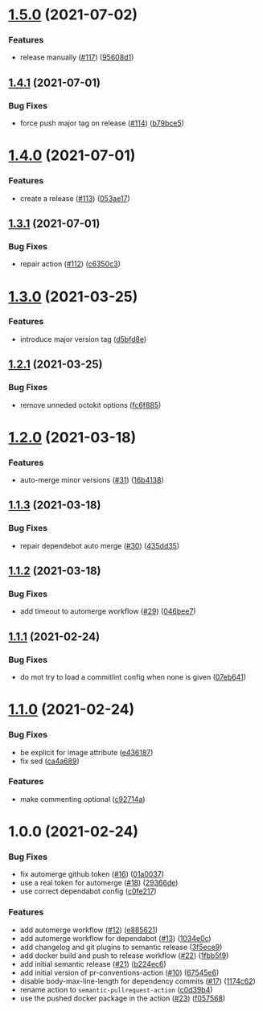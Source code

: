 # [1.5.0](https://github.com/paschdan/semantic-pullrequest-action/compare/v1.4.1...v1.5.0) (2021-07-02)


### Features

* release manually ([#117](https://github.com/paschdan/semantic-pullrequest-action/issues/117)) ([95608d1](https://github.com/paschdan/semantic-pullrequest-action/commit/95608d1713deba1103ad8c008ff8be0033f63a24))

## [1.4.1](https://github.com/paschdan/semantic-pullrequest-action/compare/v1.4.0...v1.4.1) (2021-07-01)


### Bug Fixes

* force push major tag on release ([#114](https://github.com/paschdan/semantic-pullrequest-action/issues/114)) ([b79bce5](https://github.com/paschdan/semantic-pullrequest-action/commit/b79bce5e44debbc1624b64cf9d4e8edb0097a1a7))

# [1.4.0](https://github.com/paschdan/semantic-pullrequest-action/compare/v1.3.1...v1.4.0) (2021-07-01)


### Features

* create a release ([#113](https://github.com/paschdan/semantic-pullrequest-action/issues/113)) ([053ae17](https://github.com/paschdan/semantic-pullrequest-action/commit/053ae177cfd1a45c482363fc8b31dae7f2bcdfa3))

## [1.3.1](https://github.com/paschdan/semantic-pullrequest-action/compare/v1.3.0...v1.3.1) (2021-07-01)


### Bug Fixes

* repair action ([#112](https://github.com/paschdan/semantic-pullrequest-action/issues/112)) ([c6350c3](https://github.com/paschdan/semantic-pullrequest-action/commit/c6350c375a94bc9580c84eb1238cbb3954eaa3ee))

# [1.3.0](https://github.com/paschdan/semantic-pullrequest-action/compare/v1.2.1...v1.3.0) (2021-03-25)


### Features

* introduce major version tag ([d5bfd8e](https://github.com/paschdan/semantic-pullrequest-action/commit/d5bfd8e316cdea8b88a75c9073b444234bf3290c))

## [1.2.1](https://github.com/paschdan/semantic-pullrequest-action/compare/v1.2.0...v1.2.1) (2021-03-25)


### Bug Fixes

* remove unneded octokit options ([fc6f885](https://github.com/paschdan/semantic-pullrequest-action/commit/fc6f88525e17515e607624d05ae2386a04d4e010))

# [1.2.0](https://github.com/paschdan/semantic-pullrequest-action/compare/v1.1.3...v1.2.0) (2021-03-18)


### Features

* auto-merge minor versions ([#31](https://github.com/paschdan/semantic-pullrequest-action/issues/31)) ([16b4138](https://github.com/paschdan/semantic-pullrequest-action/commit/16b41389da3e3327c99c25ac880e9b3e6ab7b197))

## [1.1.3](https://github.com/paschdan/semantic-pullrequest-action/compare/v1.1.2...v1.1.3) (2021-03-18)


### Bug Fixes

* repair dependebot auto merge ([#30](https://github.com/paschdan/semantic-pullrequest-action/issues/30)) ([435dd35](https://github.com/paschdan/semantic-pullrequest-action/commit/435dd3517ce6519f78f6f510ed2370c39a960fc2))

## [1.1.2](https://github.com/paschdan/semantic-pullrequest-action/compare/v1.1.1...v1.1.2) (2021-03-18)


### Bug Fixes

* add timeout to automerge workflow ([#29](https://github.com/paschdan/semantic-pullrequest-action/issues/29)) ([046bee7](https://github.com/paschdan/semantic-pullrequest-action/commit/046bee775cef2ca50220140468fadc7c0fbecb9c))

## [1.1.1](https://github.com/paschdan/semantic-pullrequest-action/compare/v1.1.0...v1.1.1) (2021-02-24)


### Bug Fixes

* do mot try to load a commitlint config when none is given ([07eb641](https://github.com/paschdan/semantic-pullrequest-action/commit/07eb641016d2e8880ae5914a889e308d5d983f46))

# [1.1.0](https://github.com/paschdan/semantic-pullrequest-action/compare/v1.0.0...v1.1.0) (2021-02-24)


### Bug Fixes

* be explicit for image attribute ([e436187](https://github.com/paschdan/semantic-pullrequest-action/commit/e43618794b712ce220ffa0fb93248a2c6aea7918))
* fix sed ([ca4a689](https://github.com/paschdan/semantic-pullrequest-action/commit/ca4a689ff703682907f9c8071cdef853525f21c9))


### Features

* make commenting optional ([c92714a](https://github.com/paschdan/semantic-pullrequest-action/commit/c92714acf3a36e3933974518f63b3959e3094ac3))

# 1.0.0 (2021-02-24)


### Bug Fixes

* fix automerge github token ([#16](https://github.com/paschdan/semantic-pullrequest-action/issues/16)) ([01a0037](https://github.com/paschdan/semantic-pullrequest-action/commit/01a0037a6bda30cdef46eb60948fdd882a99190a))
* use a real token for automerge ([#18](https://github.com/paschdan/semantic-pullrequest-action/issues/18)) ([29366de](https://github.com/paschdan/semantic-pullrequest-action/commit/29366de1710af9233a9d7fbfa60c8b2a56077469))
* use correct dependabot config ([c0fe217](https://github.com/paschdan/semantic-pullrequest-action/commit/c0fe2170367830dc014716be810a513f1a5267e1))


### Features

* add automerge workflow ([#12](https://github.com/paschdan/semantic-pullrequest-action/issues/12)) ([e885621](https://github.com/paschdan/semantic-pullrequest-action/commit/e885621230458cd89a83ebfaaf00a49802981623))
* add automerge workflow for dependabot ([#13](https://github.com/paschdan/semantic-pullrequest-action/issues/13)) ([1034e0c](https://github.com/paschdan/semantic-pullrequest-action/commit/1034e0c1453f97f3dcc7d8075875b980a172762b))
* add changelog and git plugins to semantic release ([3f5ece9](https://github.com/paschdan/semantic-pullrequest-action/commit/3f5ece93eff44f5b646bb44ecf5af1028759a1c5))
* add docker build and push to release workflow ([#22](https://github.com/paschdan/semantic-pullrequest-action/issues/22)) ([1fbb5f9](https://github.com/paschdan/semantic-pullrequest-action/commit/1fbb5f9091d9def10c85573b80561c212ab74423))
* add initial semantic release ([#21](https://github.com/paschdan/semantic-pullrequest-action/issues/21)) ([b224ec6](https://github.com/paschdan/semantic-pullrequest-action/commit/b224ec62fbc0871a1170dfe3d9528c677fd62eb4))
* add initial version of pr-conventions-action ([#10](https://github.com/paschdan/semantic-pullrequest-action/issues/10)) ([67545e6](https://github.com/paschdan/semantic-pullrequest-action/commit/67545e69ceaaed92ebe3ef66d2a5698a97dbfa93))
* disable body-max-line-length for dependency commits ([#17](https://github.com/paschdan/semantic-pullrequest-action/issues/17)) ([1174c62](https://github.com/paschdan/semantic-pullrequest-action/commit/1174c6249ae7e4d57db012e2eaa1f6f01a877169))
* rename action to `semantic-pullrequest-action` ([c0d39b4](https://github.com/paschdan/semantic-pullrequest-action/commit/c0d39b4a57abea66c0298f1cd39b91f490a1a08e))
* use the pushed docker package in the action ([#23](https://github.com/paschdan/semantic-pullrequest-action/issues/23)) ([f057568](https://github.com/paschdan/semantic-pullrequest-action/commit/f0575683753236f1596e8e66b04a7528db246bc1))
